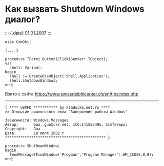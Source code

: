 Как вызвать Shutdown Windows диалог?
====================================

::: {.date}
01.01.2007
:::

    uses ComObj;
     
    {....}
     
    procedure TForm1.Button1Click(Sender: TObject);
    var
      shell: Variant;
    begin
      shell := CreateOleObject('Shell.Application');
      shell.ShutdownWindows;
    end;

Взято с сайта <https://www.swissdelphicenter.ch/en/tipsindex.php>

------------------------------------------------------------------------

    { **** UBPFD *********** by kladovka.net.ru ****
    >> Открытие диалогового окна "Завершение работы Windows"
     
    Зависимости: Windows,Messages
    Автор:       Gua, gua@ukr.net, ICQ:141585495, Simferopol
    Copyright:   Gua
    Дата:        18 июля 2002 г.
    ********************************************** }
     
    procedure ShutDownWindow;
    begin
      SendMessage(FindWindow('Progman','Program Manager'),WM_CLOSE,0,0);
    end;
